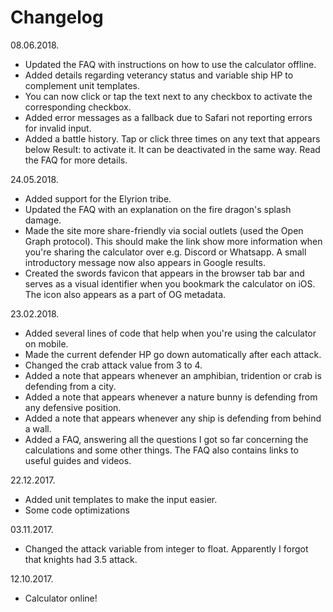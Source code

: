# Changelog

08.06.2018.
- Updated the FAQ with instructions on how to use the calculator offline.
- Added details regarding veterancy status and variable ship HP to complement unit templates.
- You can now click or tap the text next to any checkbox to activate the corresponding checkbox.
- Added error messages as a fallback due to Safari not reporting errors for invalid input.
- Added a battle history. Tap or click three times on any text that appears below Result: to activate it. It can be deactivated in the same way. Read the FAQ for more details.

24.05.2018.
- Added support for the Elyrion tribe.
- Updated the FAQ with an explanation on the fire dragon's splash damage.
- Made the site more share-friendly via social outlets (used the Open Graph protocol). This should make the link show more information when you're sharing the calculator over e.g. Discord or Whatsapp. A small introductory message now also appears in Google results.
- Created the swords favicon that appears in the browser tab bar and serves as a visual identifier when you bookmark the calculator on iOS. The icon also appears as a part of OG metadata.

23.02.2018.
- Added several lines of code that help when you're using the calculator on mobile.
- Made the current defender HP go down automatically after each attack.
- Changed the crab attack value from 3 to 4.
- Added a note that appears whenever an amphibian, tridention or crab is defending from a city.
- Added a note that appears whenever a nature bunny is defending from any defensive position.
- Added a note that appears whenever any ship is defending from behind a wall.
- Added a FAQ, answering all the questions I got so far concerning the calculations and some other things. The FAQ also contains links to useful guides and videos.

22.12.2017.
- Added unit templates to make the input easier.
- Some code optimizations

03.11.2017.
- Changed the attack variable from integer to float. Apparently I forgot that knights had 3.5 attack.

12.10.2017.
- Calculator online!

